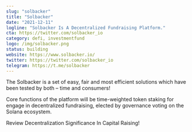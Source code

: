 ```yaml
---
slug: "solbacker"
title: "Solbacker"
date: "2021-12-11"
logline: "Solbacker Is A Decentralized Fundraising Platform."
cta: https://twitter.com/solbacker_io
category: defi, investmentfund
logo: /img/solbacker.png
status: building
website: https://www.solbacker.io/
twitter: https://twitter.com/solbacker_io
telegram: https://t.me/solbacker
---
```


The Solbacker is a set of easy, fair and most efficient solutions which have been tested by both – time and consumers!

Core functions of the platform will be time-weighted token staking for engage in decentralized fundraising, elected by governance voting on the Solana ecosystem.

Review Decentralization Significance In Capital Raising!
